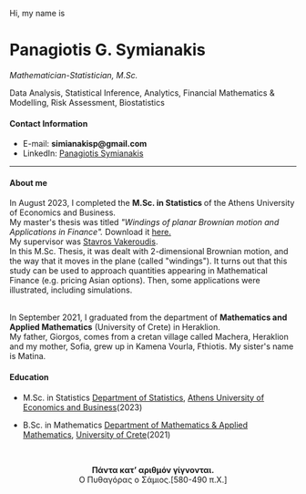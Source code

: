 Hi, my name is
<h1>Panagiotis G. Symianakis</h1>
<p><em>Mathematician-Statistician, M.Sc.</em></p>
<p>Data Analysis, Statistical Inference, Analytics, Financial Mathematics & Modelling, Risk Assessment, Biostatistics </p>
<h4>Contact Information</h4>
<ul>
  <li> E-mail: <strong> simianakisp@gmail.com </strong> </li>
  <li> LinkedIn: <a href="https://www.linkedin.com/in/panagiotis-symianakis/">Panagiotis Symianakis</a> </li>
</ul>
<hr>
<h4> About me </h4>
<p>
In August 2023, I completed the <b>M.Sc. in Statistics </b> of the Athens University of Economics and Business.<br>
My master's thesis was titled <em>"Windings of planar Brownian motion and Applications in Finance". </em>
Download it <a href="https://www.pyxida.aueb.gr/index.php?op=view_object&object_id=10675">here.</a><br>
My supervisor was <a href="https://svakeroudis.wordpress.com/"> Stavros Vakeroudis</a>.<br>
In this M.Sc. Thesis, it was dealt with 2-dimensional Brownian motion, and the way that it moves in the plane (called "windings"). 
It turns out that this study can be used to approach quantities appearing in Mathematical Finance (e.g. pricing Asian options). 
Then, some applications were illustrated, including simulations.<br><br>

In September 2021, I graduated from the department of <b> Mathematics and Applied Mathematics</b> (University of Crete) in Heraklion.<br>
My father, Giorgos, comes from a cretan village called Machera, Heraklion and my mother, Sofia, grew up in Kamena Vourla, Fthiotis. My sister's name is Matina.
</p>
<h4>Education</h4>
<ul><li>M.Sc. in Statistics <a href="https://www.dept.aueb.gr/el/stat">Department of Statistics</a>, <a href="https://www.aueb.gr">Athens University of Economics and Business</a>(2023)</li></ul>
<ul><li>B.Sc. in Mathematics <a href="http://www.math.uoc.gr/el/">Department of Mathematics & Applied Mathematics</a>, <a href="http://www.uoc.gr/">University of Crete</a>(2021) </li></ul>
<br>

<p style="text-align:center;"><c><b>Πάντα κατ’ αριθμόν γίγνονται.</b><br/>Ο Πυθαγόρας ο Σάμιος.[580-490 π.Χ.]</c></p>

